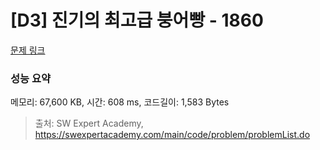 # [D3] 진기의 최고급 붕어빵 - 1860 

[문제 링크](https://swexpertacademy.com/main/code/problem/problemDetail.do?contestProbId=AV5LsaaqDzYDFAXc) 

### 성능 요약

메모리: 67,600 KB, 시간: 608 ms, 코드길이: 1,583 Bytes



> 출처: SW Expert Academy, https://swexpertacademy.com/main/code/problem/problemList.do